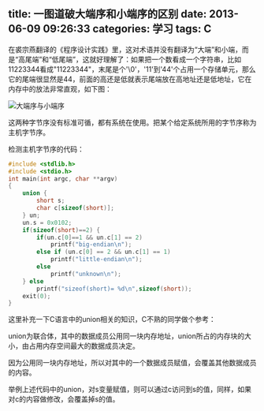 title: 一图道破大端序和小端序的区别
date: 2013-06-09 09:26:33
categories: 学习
tags: C
---

在裘宗燕翻译的《程序设计实践》里，这对术语并没有翻译为“大端”和小端，而是“高尾端”和“低尾端”，这就好理解了：如果把一个数看成一个字符串，比如11223344看成"11223344"，末尾是个'\0'，'11'到'44'个占用一个存储单元，那么它的尾端很显然是44，前面的高还是低就表示尾端放在高地址还是低地址，它在内存中的放法非常直观，如下图：

![大端序与小端序](/images/endian.png)

<!--more-->

这两种字节序没有标准可循，都有系统在使用。把某个给定系统所用的字节序称为主机字节序。

检测主机字节序的代码：

```c
#include <stdlib.h>
#include <stdio.h>
int main(int argc, char **argv)
{
    union {
        short s;
        char c[sizeof(short)];
    } un;
    un.s = 0x0102;
    if(sizeof(short)==2) {
        if(un.c[0]==1 && un.c[1] == 2)
            printf("big-endian\n");
        else if (un.c[0] == 2 && un.c[1] == 1)
            printf("little-endian\n");
        else
            printf("unknown\n");
    } else
        printf("sizeof(short)= %d\n",sizeof(short));
    exit(0);
}
```

这里补充一下C语言中的union相关的知识，C不熟的同学做个参考：

union为联合体，其中的数据成员公用同一块内存地址，union所占的内存块的大小，由占用内存空间最大的数据成员决定。

因为公用同一块内存地址，所以对其中的一个数据成员赋值，会覆盖其他数据成员的内容。

举例上述代码中的union，对s变量赋值，则可以通过c访问到s的值，同样，如果对c的内容做修改，会覆盖掉s的值。